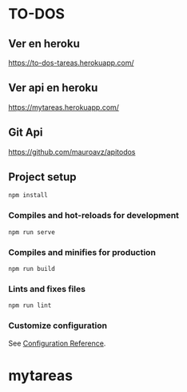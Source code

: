 # TO-DOS 

## Ver en heroku

https://to-dos-tareas.herokuapp.com/

## Ver api en heroku
https://mytareas.herokuapp.com/

## Git Api
https://github.com/mauroavz/apitodos

## Project setup
```
npm install
```

### Compiles and hot-reloads for development
```
npm run serve
```

### Compiles and minifies for production
```
npm run build
```

### Lints and fixes files
```
npm run lint
```

### Customize configuration
See [Configuration Reference](https://cli.vuejs.org/config/).
# mytareas

